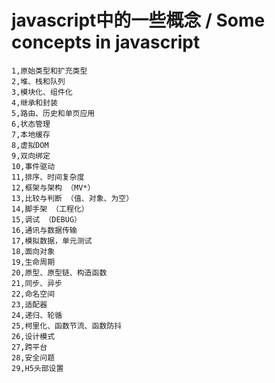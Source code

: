 
# javascript中的一些概念 / Some concepts in javascript


```
1,原始类型和扩充类型
2,堆、栈和队列
3,模块化、组件化
4,继承和封装
5,路由、历史和单页应用
6,状态管理
7,本地缓存
8,虚拟DOM
9,双向绑定
10,事件驱动
11,排序、时间复杂度
12,框架与架构 （MV*）
13,比较与判断 （值、对象、为空）
14,脚手架 （工程化）
15,调试 （DEBUG）
16,通讯与数据传输
17,模拟数据，单元测试
18,面向对象
19,生命周期
20,原型、原型链、构造函数
21,同步、异步
22,命名空间
23,适配器
24,递归、轮循
25,柯里化、函数节流、函数防抖
26,设计模式
27,跨平台
28,安全问题
29,H5头部设置
```



